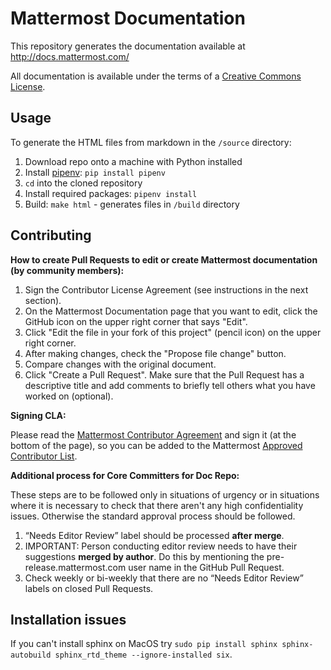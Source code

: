 # Mattermost Documentation

This repository generates the documentation available at http://docs.mattermost.com/

All documentation is available under the terms of a [Creative Commons License](http://creativecommons.org/licenses/by-nc-sa/3.0/).

## Usage

To generate the HTML files from markdown in the `/source` directory:

1. Download repo onto a machine with Python installed
2. Install [pipenv](https://docs.pipenv.org/): `pip install pipenv`
3. `cd` into the cloned repository
4. Install required packages: `pipenv install`
5. Build: `make html` - generates files in `/build` directory

## Contributing

**How to create Pull Requests to edit or create Mattermost documentation (by community members):**

1. Sign the Contributor License Agreement (see instructions in the next section).
3. On the Mattermost Documentation page that you want to edit, click the GitHub icon on the upper right corner that says "Edit".
4. Click "Edit the file in your fork of this project" (pencil icon) on the upper right corner.
5. After making changes, check the "Propose file change" button.
6. Compare changes with the original document.
7. Click "Create a Pull Request". Make sure that the Pull Request has a descriptive title and add comments to briefly tell others what you have worked on (optional).

**Signing CLA:**

Please read the [Mattermost Contributor Agreement](http://www.mattermost.org/mattermost-contributor-agreement/) and sign it (at the bottom of the page), so you can be added to the Mattermost [Approved Contributor List](https://docs.google.com/spreadsheets/d/1NTCeG-iL_VS9bFqtmHSfwETo5f-8MQ7oMDE5IUYJi_Y/pubhtml?gid=0&single=true).

**Additional process for Core Committers for Doc Repo:**

These steps are to be followed only in situations of urgency or in situations where it is necessary to check that there aren't any high confidentiality issues. Otherwise the standard approval process should be followed.

1. “Needs Editor Review” label should be processed **after merge**.
2. IMPORTANT: Person conducting editor review needs to have their suggestions **merged by author**. Do this by mentioning the pre-release.mattermost.com user name in the GitHub Pull Request.
3. Check weekly or bi-weekly that there are no “Needs Editor Review” labels on closed Pull Requests.

## Installation issues

If you can't install sphinx on MacOS try `sudo pip install sphinx sphinx-autobuild sphinx_rtd_theme --ignore-installed six`.
